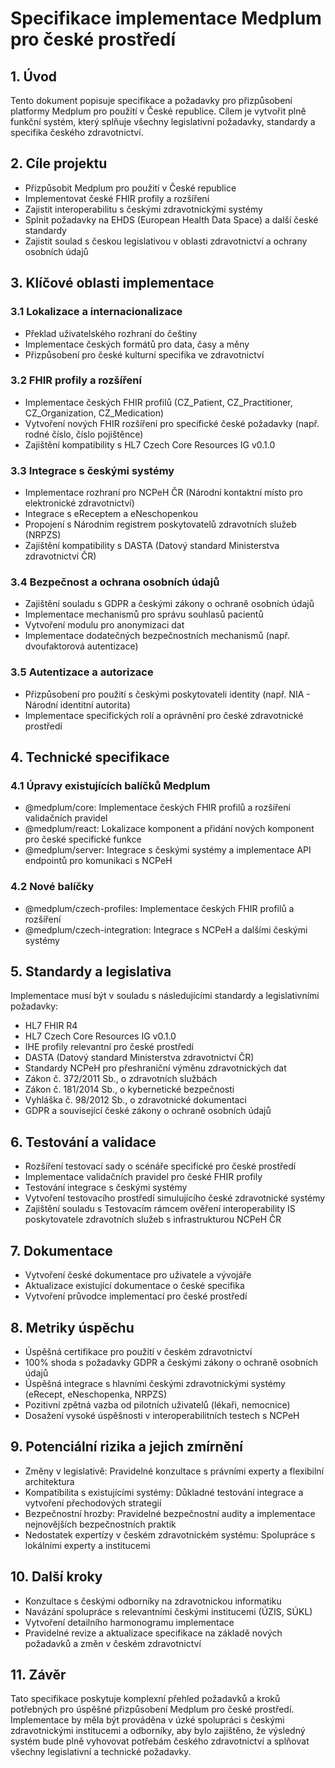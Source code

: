 # Specifikace implementace Medplum pro české prostředí

## 1. Úvod
Tento dokument popisuje specifikace a požadavky pro přizpůsobení platformy Medplum pro použití v České republice. Cílem je vytvořit plně funkční systém, který splňuje všechny legislativní požadavky, standardy a specifika českého zdravotnictví.

## 2. Cíle projektu
- Přizpůsobit Medplum pro použití v České republice
- Implementovat české FHIR profily a rozšíření
- Zajistit interoperabilitu s českými zdravotnickými systémy
- Splnit požadavky na EHDS (European Health Data Space) a další české standardy
- Zajistit soulad s českou legislativou v oblasti zdravotnictví a ochrany osobních údajů

## 3. Klíčové oblasti implementace

### 3.1 Lokalizace a internacionalizace
- Překlad uživatelského rozhraní do češtiny
- Implementace českých formátů pro data, časy a měny
- Přizpůsobení pro české kulturní specifika ve zdravotnictví

### 3.2 FHIR profily a rozšíření
- Implementace českých FHIR profilů (CZ_Patient, CZ_Practitioner, CZ_Organization, CZ_Medication)
- Vytvoření nových FHIR rozšíření pro specifické české požadavky (např. rodné číslo, číslo pojištěnce)
- Zajištění kompatibility s HL7 Czech Core Resources IG v0.1.0

### 3.3 Integrace s českými systémy
- Implementace rozhraní pro NCPeH ČR (Národní kontaktní místo pro elektronické zdravotnictví)
- Integrace s eReceptem a eNeschopenkou
- Propojení s Národním registrem poskytovatelů zdravotních služeb (NRPZS)
- Zajištění kompatibility s DASTA (Datový standard Ministerstva zdravotnictví ČR)

### 3.4 Bezpečnost a ochrana osobních údajů
- Zajištění souladu s GDPR a českými zákony o ochraně osobních údajů
- Implementace mechanismů pro správu souhlasů pacientů
- Vytvoření modulu pro anonymizaci dat
- Implementace dodatečných bezpečnostních mechanismů (např. dvoufaktorová autentizace)

### 3.5 Autentizace a autorizace
- Přizpůsobení pro použití s českými poskytovateli identity (např. NIA - Národní identitní autorita)
- Implementace specifických rolí a oprávnění pro české zdravotnické prostředí

## 4. Technické specifikace

### 4.1 Úpravy existujících balíčků Medplum
- @medplum/core: Implementace českých FHIR profilů a rozšíření validačních pravidel
- @medplum/react: Lokalizace komponent a přidání nových komponent pro české specifické funkce
- @medplum/server: Integrace s českými systémy a implementace API endpointů pro komunikaci s NCPeH

### 4.2 Nové balíčky
- @medplum/czech-profiles: Implementace českých FHIR profilů a rozšíření
- @medplum/czech-integration: Integrace s NCPeH a dalšími českými systémy

## 5. Standardy a legislativa
Implementace musí být v souladu s následujícími standardy a legislativními požadavky:
- HL7 FHIR R4
- HL7 Czech Core Resources IG v0.1.0
- IHE profily relevantní pro české prostředí
- DASTA (Datový standard Ministerstva zdravotnictví ČR)
- Standardy NCPeH pro přeshraniční výměnu zdravotnických dat
- Zákon č. 372/2011 Sb., o zdravotních službách
- Zákon č. 181/2014 Sb., o kybernetické bezpečnosti
- Vyhláška č. 98/2012 Sb., o zdravotnické dokumentaci
- GDPR a související české zákony o ochraně osobních údajů

## 6. Testování a validace
- Rozšíření testovací sady o scénáře specifické pro české prostředí
- Implementace validačních pravidel pro české FHIR profily
- Testování integrace s českými systémy
- Vytvoření testovacího prostředí simulujícího české zdravotnické systémy
- Zajištění souladu s Testovacím rámcem ověření interoperability IS poskytovatele zdravotních služeb s infrastrukturou NCPeH ČR

## 7. Dokumentace
- Vytvoření české dokumentace pro uživatele a vývojáře
- Aktualizace existující dokumentace o české specifika
- Vytvoření průvodce implementací pro české prostředí

## 8. Metriky úspěchu
- Úspěšná certifikace pro použití v českém zdravotnictví
- 100% shoda s požadavky GDPR a českými zákony o ochraně osobních údajů
- Úspěšná integrace s hlavními českými zdravotnickými systémy (eRecept, eNeschopenka, NRPZS)
- Pozitivní zpětná vazba od pilotních uživatelů (lékaři, nemocnice)
- Dosažení vysoké úspěšnosti v interoperabilitních testech s NCPeH

## 9. Potenciální rizika a jejich zmírnění
- Změny v legislativě: Pravidelné konzultace s právními experty a flexibilní architektura
- Kompatibilita s existujícími systémy: Důkladné testování integrace a vytvoření přechodových strategií
- Bezpečnostní hrozby: Pravidelné bezpečnostní audity a implementace nejnovějších bezpečnostních praktik
- Nedostatek expertízy v českém zdravotnickém systému: Spolupráce s lokálními experty a institucemi

## 10. Další kroky
- Konzultace s českými odborníky na zdravotnickou informatiku
- Navázání spolupráce s relevantními českými institucemi (ÚZIS, SÚKL)
- Vytvoření detailního harmonogramu implementace
- Pravidelné revize a aktualizace specifikace na základě nových požadavků a změn v českém zdravotnictví

## 11. Závěr
Tato specifikace poskytuje komplexní přehled požadavků a kroků potřebných pro úspěšné přizpůsobení Medplum pro české prostředí. Implementace by měla být prováděna v úzké spolupráci s českými zdravotnickými institucemi a odborníky, aby bylo zajištěno, že výsledný systém bude plně vyhovovat potřebám českého zdravotnictví a splňovat všechny legislativní a technické požadavky.
